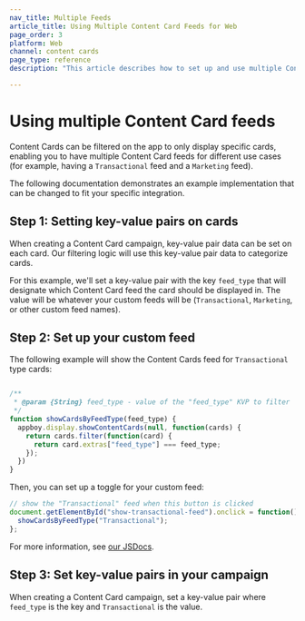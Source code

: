 ```yaml
---
nav_title: Multiple Feeds
article_title: Using Multiple Content Card Feeds for Web
page_order: 3
platform: Web
channel: content cards
page_type: reference
description: "This article describes how to set up and use multiple Content Card feeds in your web application."

---
```


# Using multiple Content Card feeds

Content Cards can be filtered on the app to only display specific cards, enabling you to have multiple Content Card feeds for different use cases (for example, having a `Transactional` feed and a `Marketing` feed).

The following documentation demonstrates an example implementation that can be changed to fit your specific integration.

## Step 1: Setting key-value pairs on cards

When creating a Content Card campaign, key-value pair data can be set on each card. Our filtering logic will use this key-value pair data to categorize cards.

For this example, we'll set a key-value pair with the key `feed_type` that will designate which Content Card feed the card should be displayed in. The value will be whatever your custom feeds will be (`Transactional`, `Marketing`, or other custom feed names).

## Step 2: Set up your custom feed

The following example will show the Content Cards feed for `Transactional` type cards:

```javascript

/**
 * @param {String} feed_type - value of the "feed_type" KVP to filter
 */
function showCardsByFeedType(feed_type) {
  appboy.display.showContentCards(null, function(cards) {
    return cards.filter(function(card) {
      return card.extras["feed_type"] === feed_type;
    });
  })
}
```

Then, you can set up a toggle for your custom feed:

```javascript
// show the "Transactional" feed when this button is clicked
document.getElementById("show-transactional-feed").onclick = function() {
  showCardsByFeedType("Transactional"); 
};
```

For more information, see [our JSDocs](https://js.appboycdn.com/web-sdk/latest/doc/module-display.html#.showContentCards).

## Step 3: Set key-value pairs in your campaign

When creating a Content Card campaign, set a key-value pair where `feed_type` is the key and `Transactional` is the value.
